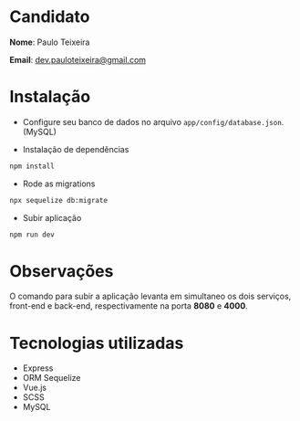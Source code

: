 # Candidato

**Nome**: Paulo Teixeira

**Email**: dev.pauloteixeira@gmail.com

# Instalação

- Configure seu banco de dados no arquivo `app/config/database.json`. (MySQL)

- Instalação de dependências

```bash
npm install
```

- Rode as migrations

```bash
npx sequelize db:migrate
```

- Subir aplicação

```bash
npm run dev
```

# Observações

O comando para subir a aplicação levanta em simultaneo os dois serviços, front-end e back-end, respectivamente na porta **8080** e **4000**.

# Tecnologias utilizadas
- Express
- ORM Sequelize
- Vue.js
- SCSS
- MySQL